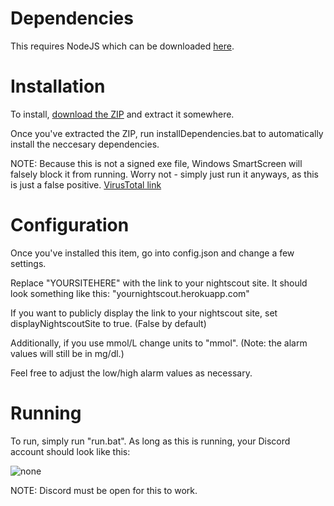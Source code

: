 # Dependencies
This requires NodeJS which can be downloaded [here](https://nodejs.org/en/).

# Installation
To install, [download the ZIP](https://github.com/leogandmars/nightscout-discord-rich-presence/archive/master.zip) and extract it somewhere.

Once you've extracted the ZIP, run installDependencies.bat to automatically install the neccesary dependencies.

NOTE: Because this is not a signed exe file, Windows SmartScreen will falsely block it from running. Worry not - simply just run it anyways, as this is just a false positive. [VirusTotal link](https://www.virustotal.com/#/file-analysis/MDUzZjM1NWY0ZjQ4NjM5YzliYjA1YTdmZDIxYmJkNTg6MTU0NDk2MDUxNQ==)

# Configuration
Once you've installed this item, go into config.json and change a few settings.

Replace "YOURSITEHERE" with the link to your nightscout site. It should look something like this: "yournightscout.herokuapp.com"

If you want to publicly display the link to your nightscout site, set displayNightscoutSite to true. (False by default)

Additionally, if you use mmol/L change units to "mmol". (Note: the alarm values will still be in mg/dl.)

Feel free to adjust the low/high alarm values as necessary. 

# Running
To run, simply run "run.bat". As long as this is running, your Discord account should look like this:

![none](https://i.imgur.com/RL7O8AS.png)

NOTE: Discord must be open for this to work.
